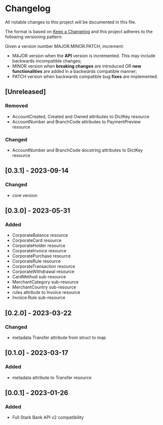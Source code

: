 # Changelog

All notable changes to this project will be documented in this file.

The format is based on [Keep a Changelog](https://keepachangelog.com/en/1.0.0/)
and this project adheres to the following versioning pattern:

Given a version number MAJOR.MINOR.PATCH, increment:

- MAJOR version when the **API** version is incremented. This may include backwards incompatible changes;
- MINOR version when **breaking changes** are introduced OR **new functionalities** are added in a backwards compatible manner;
- PATCH version when backwards compatible bug **fixes** are implemented.


## [Unreleased]
### Removed 
- AccountCreated, Created and Owned attributes to DictKey resource
- AccountNumber and BranchCode attributes to PaymentPreview resource

### Changed
- AccountNumber and BranchCode docstring attributes to DictKey resource

## [0.3.1] - 2023-09-14
### Changed
- core version

## [0.3.0] - 2023-05-31
### Added
- CorporateBalance resource
- CorporateCard resource
- CorporateHolder resource
- CorporateInvoice resource
- CorporatePurchase resource
- CorporateRule resource
- CorporateTransaction resource
- CorporateWithdrawal resource
- CardMethod sub-resource
- MerchantCategory sub-resource
- MerchantCountry sub-resource
- rules attribute to Invoice resource
- Invoice.Rule sub-resource

## [0.2.0] - 2023-03-22
### Changed
- metadata Transfer attribute from struct to map

## [0.1.0] - 2023-03-17
### Added
- metadata attribute to Transfer resource

## [0.0.1] - 2023-01-26
### Added
- Full Stark Bank API v2 compatibility

